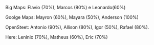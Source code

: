 Big Maps: Flavio (70%), Marcos (80%) e Leonardo(60%)

Goolge Maps: Mayron (60%), Mayara (50%), Anderson (100%)  

OpenSteet: Antonio (90%), Allison (80%), Igor (50%), Rafael (80%).

Here:  Lenínio (70%), Matheus (60%), Eric (70%)
